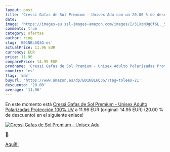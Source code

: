 ```yaml
---
layout: post
title: 'Cressi Gafas de Sol Premium - Unisex Adu con un 20.00 % de descuento'
date: 
image: 'https://images-eu.ssl-images-amazon.com/images/I/31XzNUg0f6L._SL200_.jpg'
comments: true
category: ofertas
author: ring
slug: 'B01NBL6Q3G-es'
actualPrice: 11.96 EUR
currency: EUR
price: 11.96
comparePrice: 14.95 EUR
prodname: 'Cressi Gafas de Sol Premium - Unisex Adulto Polarizadas Protección 100% UV'
country: 'es'
flag: '🇪🇸'
buyurl: 'https://www.amazon.es/dp/B01NBL6Q3G/?tag=tolees-21'
descuento: '20.00'
average: '11.96'
---
```


En este momento está [Cressi Gafas de Sol Premium - Unisex Adulto Polarizadas Protección 100% UV](https://www.amazon.es/dp/B01NBL6Q3G/?tag=tolees-21) a 11.96 EUR (original: 14.95 EUR) (20.00 %  de descuento) en el siguiente enlace!

[![Cressi Gafas de Sol Premium - Unisex Adu](https://images-eu.ssl-images-amazon.com/images/I/31XzNUg0f6L._SL200_.jpg)](https://www.amazon.es/dp/B01NBL6Q3G/?tag=tolees-21)

🔎:


[Aquí!!!](https://www.amazon.es/dp/B01NBL6Q3G/?tag=tolees-21)
